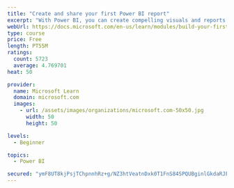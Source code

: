 ```yaml
---
title: "Create and share your first Power BI report"
excerpt: "With Power BI, you can create compelling visuals and reports. In this module, you learn how to use Power BI Desktop to connect to data, build visuals, and create a report that you can share with others in your organization. You then learn how to publish the report to the Power BI service, so that others can see your insights and benefit from your work."
webUrl: https://docs.microsoft.com/en-us/learn/modules/build-your-first-power-bi-report/
type: course
price: Free
length: PT55M
ratings:
  count: 5723
  average: 4.769701
heat: 50

provider:
  name: Microsoft Learn
  domain: microsoft.com
  images:
    - url: /assets/images/organizations/microsoft.com-50x50.jpg
      width: 50
      height: 50

levels:
  - Beginner

topics:
  - Power BI

secured: "ymF8UT8kjPsjTChpnnhRz+g/NZ3htVeatnDxk0T1FnS84SPQUBginlGkdaRJFBw+xreWuZuhvI4TyCa8SH9YKw1QsClIpm4WpF/eGmFxJ5/0YBiB1x+M9hDHXnxC2qc4m7a/AKrBO+d3i7AnfPhYmAm/8UA7Gz+y0Lqc0jwLGjzdkujCdzQJG+UiFd81UKH70DnQLWwLutF74MDVz10QcnMHPrEn5HTIHnE9sq09kj7eW4U8LfHNuWu7rhL4roleTKf1osNpkcj+FPkIsQwdQ90+ANBUcHO9HiS2c9yUQdHaM7ixA6oXkiEp/Ud9GjvvhFgZfPYuwFCscStRfxV2p2r8Lo+Nipa48UHT8mpSV26JTCqxILQd8UlzvdGw1SYTNylyQurok10yYH6CLWRxGn1oZJLAMMK0J8CEhXC03Co=;bsvEaWF9KrnaZLA4hFOY5Q=="
---
```


